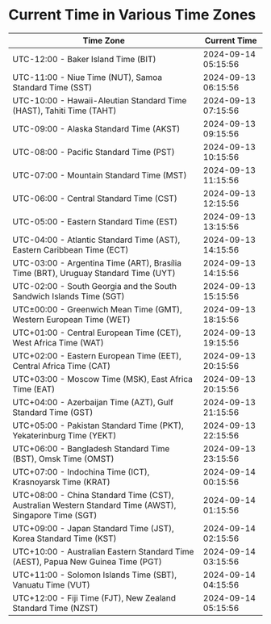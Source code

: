 # Current Time in Various Time Zones

| Time Zone | Current Time |
|-----------|--------------|
| UTC-12:00 - Baker Island Time (BIT) | 2024-09-14 05:15:56 |
| UTC-11:00 - Niue Time (NUT), Samoa Standard Time (SST) | 2024-09-13 06:15:56 |
| UTC-10:00 - Hawaii-Aleutian Standard Time (HAST), Tahiti Time (TAHT) | 2024-09-13 07:15:56 |
| UTC-09:00 - Alaska Standard Time (AKST) | 2024-09-13 09:15:56 |
| UTC-08:00 - Pacific Standard Time (PST) | 2024-09-13 10:15:56 |
| UTC-07:00 - Mountain Standard Time (MST) | 2024-09-13 11:15:56 |
| UTC-06:00 - Central Standard Time (CST) | 2024-09-13 12:15:56 |
| UTC-05:00 - Eastern Standard Time (EST) | 2024-09-13 13:15:56 |
| UTC-04:00 - Atlantic Standard Time (AST), Eastern Caribbean Time (ECT) | 2024-09-13 14:15:56 |
| UTC-03:00 - Argentina Time (ART), Brasília Time (BRT), Uruguay Standard Time (UYT) | 2024-09-13 14:15:56 |
| UTC-02:00 - South Georgia and the South Sandwich Islands Time (SGT) | 2024-09-13 15:15:56 |
| UTC±00:00 - Greenwich Mean Time (GMT), Western European Time (WET) | 2024-09-13 18:15:56 |
| UTC+01:00 - Central European Time (CET), West Africa Time (WAT) | 2024-09-13 19:15:56 |
| UTC+02:00 - Eastern European Time (EET), Central Africa Time (CAT) | 2024-09-13 20:15:56 |
| UTC+03:00 - Moscow Time (MSK), East Africa Time (EAT) | 2024-09-13 20:15:56 |
| UTC+04:00 - Azerbaijan Time (AZT), Gulf Standard Time (GST) | 2024-09-13 21:15:56 |
| UTC+05:00 - Pakistan Standard Time (PKT), Yekaterinburg Time (YEKT) | 2024-09-13 22:15:56 |
| UTC+06:00 - Bangladesh Standard Time (BST), Omsk Time (OMST) | 2024-09-13 23:15:56 |
| UTC+07:00 - Indochina Time (ICT), Krasnoyarsk Time (KRAT) | 2024-09-14 00:15:56 |
| UTC+08:00 - China Standard Time (CST), Australian Western Standard Time (AWST), Singapore Time (SGT) | 2024-09-14 01:15:56 |
| UTC+09:00 - Japan Standard Time (JST), Korea Standard Time (KST) | 2024-09-14 02:15:56 |
| UTC+10:00 - Australian Eastern Standard Time (AEST), Papua New Guinea Time (PGT) | 2024-09-14 03:15:56 |
| UTC+11:00 - Solomon Islands Time (SBT), Vanuatu Time (VUT) | 2024-09-14 04:15:56 |
| UTC+12:00 - Fiji Time (FJT), New Zealand Standard Time (NZST) | 2024-09-14 05:15:56 |
